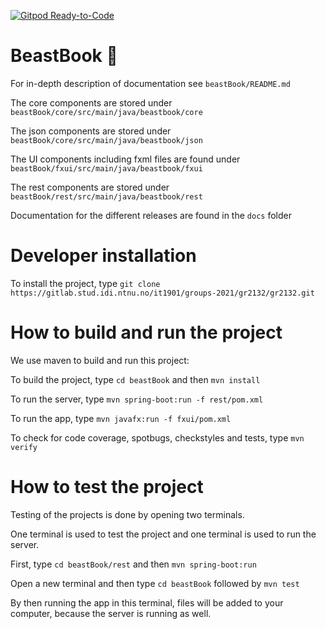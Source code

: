 [![Gitpod Ready-to-Code](https://img.shields.io/badge/Gitpod-Ready--to--Code-blue?logo=gitpod)](https://gitpod.stud.ntnu.no/#https://gitlab.stud.idi.ntnu.no/it1901/groups-2021/gr2132/gr2132)

# BeastBook :muscle:

For in-depth description of documentation see `beastBook/README.md`

The core components are stored under `beastBook/core/src/main/java/beastbook/core`

The json components are stored under `beastBook/core/src/main/java/beastbook/json`

The UI components including fxml files are found under `beastBook/fxui/src/main/java/beastbook/fxui`

The rest components are stored under `beastBook/rest/src/main/java/beastbook/rest`

Documentation for the different releases are found in the `docs` folder

# Developer installation
To install the project, type `git clone https://gitlab.stud.idi.ntnu.no/it1901/groups-2021/gr2132/gr2132.git`

# How to build and run the project
We use maven to build and run this project:

To build the project, type `cd beastBook` and then `mvn install`

To run the server, type `mvn spring-boot:run -f rest/pom.xml`

To run the app, type `mvn javafx:run -f fxui/pom.xml`

To check for code coverage, spotbugs, checkstyles and tests, type `mvn verify`

# How to test the project
Testing of the projects is done by opening two terminals.

One terminal is used to test the project and one terminal is used to run the server.

First, type `cd beastBook/rest` and then `mvn spring-boot:run`

Open a new terminal and then type `cd beastBook` followed by `mvn test`

By then running the app in this terminal, files will be added to your computer, because the server is running as well.
